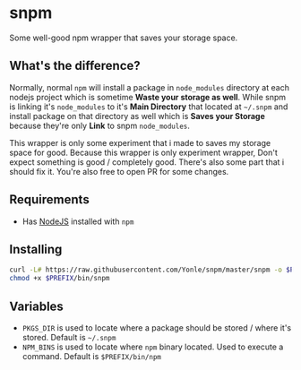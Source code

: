 # snpm
Some well-good npm wrapper that saves your storage space.

## What's the difference?
Normally, normal `npm` will install a package in `node_modules` directory at each nodejs project which is sometime **Waste your storage as well**.
While snpm is linking it's `node_modules` to it's **Main Directory** that located at `~/.snpm` and install package on that directory as well which is **Saves your Storage** because they're only **Link** to snpm `node_modules`.

This wrapper is only some experiment that i made to saves my storage space for good. 
Because this wrapper is only experiment wrapper, Don't expect something is good / completely good. There's also some part that i should fix it. You're also free to open PR for some changes.

## Requirements
- Has [NodeJS](https://nodejs.org) installed with `npm`

## Installing
```bash
curl -L# https://raw.githubusercontent.com/Yonle/snpm/master/snpm -o $PREFIX/bin/snpm
chmod +x $PREFIX/bin/snpm
```

## Variables
* `PKGS_DIR` is used to locate where a package should be stored / where it's stored. Default is `~/.snpm`
* `NPM_BINS` is used to locate where `npm` binary located. Used to execute a command. Default is `$PREFIX/bin/npm`
